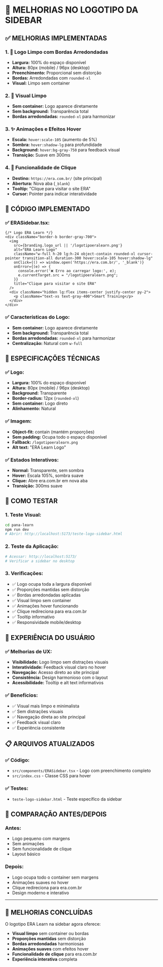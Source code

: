# 🎨 **MELHORIAS NO LOGOTIPO DA SIDEBAR**

## ✅ **MELHORIAS IMPLEMENTADAS**

### **1. 📐 Logo Limpo com Bordas Arredondadas**
- **Largura:** 100% do espaço disponível
- **Altura:** 80px (mobile) / 96px (desktop)
- **Preenchimento:** Proporcional sem distorção
- **Bordas:** Arredondadas com `rounded-xl`
- **Visual:** Limpo sem container

### **2. 🎯 Visual Limpo**
- **Sem container:** Logo aparece diretamente
- **Sem background:** Transparência total
- **Bordas arredondadas:** `rounded-xl` para harmonizar

### **3. ✨ Animações e Efeitos Hover**
- **Escala:** `hover:scale-105` (aumento de 5%)
- **Sombra:** `hover:shadow-lg` para profundidade
- **Background:** `hover:bg-gray-750` para feedback visual
- **Transição:** Suave em 300ms

### **4. 🔗 Funcionalidade de Clique**
- **Destino:** `https://era.com.br/` (site principal)
- **Abertura:** Nova aba (`_blank`)
- **Tooltip:** "Clique para visitar o site ERA"
- **Cursor:** Pointer para indicar interatividade

## 🔧 **CÓDIGO IMPLEMENTADO**

### **✅ ERASidebar.tsx:**
```tsx
{/* Logo ERA Learn */}
<div className="border-b border-gray-700">
  <img
    src={branding.logo_url || '/logotipoeralearn.png'}
    alt="ERA Learn Logo"
    className="w-full h-20 lg:h-24 object-contain rounded-xl cursor-pointer transition-all duration-300 hover:scale-105 hover:shadow-lg"
    onClick={() => window.open('https://era.com.br/', '_blank')}
    onError={(e) => {
      console.error('❌ Erro ao carregar logo:', e);
      e.currentTarget.src = "/logotipoeralearn.png";
    }}
    title="Clique para visitar o site ERA"
  />
  <div className="hidden lg:flex items-center justify-center py-2">
    <p className="text-xs text-gray-400">Smart Training</p>
  </div>
</div>
```

### **✅ Características do Logo:**
- **Sem container:** Logo aparece diretamente
- **Sem background:** Transparência total
- **Bordas arredondadas:** `rounded-xl` para harmonizar
- **Centralização:** Natural com `w-full`

## 🎯 **ESPECIFICAÇÕES TÉCNICAS**

### **✅ Logo:**
- **Largura:** 100% do espaço disponível
- **Altura:** 80px (mobile) / 96px (desktop)
- **Background:** Transparente
- **Border-radius:** 12px (`rounded-xl`)
- **Sem container:** Logo direto
- **Alinhamento:** Natural

### **✅ Imagem:**
- **Object-fit:** contain (mantém proporções)
- **Sem padding:** Ocupa todo o espaço disponível
- **Fallback:** `/logotipoeralearn.png`
- **Alt text:** "ERA Learn Logo"

### **✅ Estados Interativos:**
- **Normal:** Transparente, sem sombra
- **Hover:** Escala 105%, sombra suave
- **Clique:** Abre era.com.br em nova aba
- **Transição:** 300ms suave

## 🚀 **COMO TESTAR**

### **1. Teste Visual:**
```bash
cd pana-learn
npm run dev
# Abrir: http://localhost:5173/teste-logo-sidebar.html
```

### **2. Teste da Aplicação:**
```bash
# Acessar: http://localhost:5173/
# Verificar a sidebar no desktop
```

### **3. Verificações:**
- ✅ Logo ocupa toda a largura disponível
- ✅ Proporções mantidas sem distorção
- ✅ Bordas arredondadas aplicadas
- ✅ Visual limpo sem container
- ✅ Animações hover funcionando
- ✅ Clique redireciona para era.com.br
- ✅ Tooltip informativo
- ✅ Responsividade mobile/desktop

## 📱 **EXPERIÊNCIA DO USUÁRIO**

### **✅ Melhorias de UX:**
- **Visibilidade:** Logo limpo sem distrações visuais
- **Interatividade:** Feedback visual claro no hover
- **Navegação:** Acesso direto ao site principal
- **Consistência:** Design harmonioso com o layout
- **Acessibilidade:** Tooltip e alt text informativos

### **✅ Benefícios:**
- ✅ Visual mais limpo e minimalista
- ✅ Sem distrações visuais
- ✅ Navegação direta ao site principal
- ✅ Feedback visual claro
- ✅ Experiência consistente

## 📋 **ARQUIVOS ATUALIZADOS**

### **✅ Código:**
- `src/components/ERASidebar.tsx` - Logo com preenchimento completo
- `src/index.css` - Classe CSS para hover

### **✅ Testes:**
- `teste-logo-sidebar.html` - Teste específico da sidebar

## 🎨 **COMPARAÇÃO ANTES/DEPOIS**

### **Antes:**
- Logo pequeno com margens
- Sem animações
- Sem funcionalidade de clique
- Layout básico

### **Depois:**
- Logo ocupa todo o container sem margens
- Animações suaves no hover
- Clique redireciona para era.com.br
- Design moderno e interativo

---

## 🎉 **MELHORIAS CONCLUÍDAS**

O logotipo ERA Learn na sidebar agora oferece:
- **Visual limpo** sem container ou bordas
- **Proporções mantidas** sem distorção
- **Bordas arredondadas** harmoniosas
- **Animações suaves** com efeitos hover
- **Funcionalidade de clique** para era.com.br
- **Experiência interativa** completa
